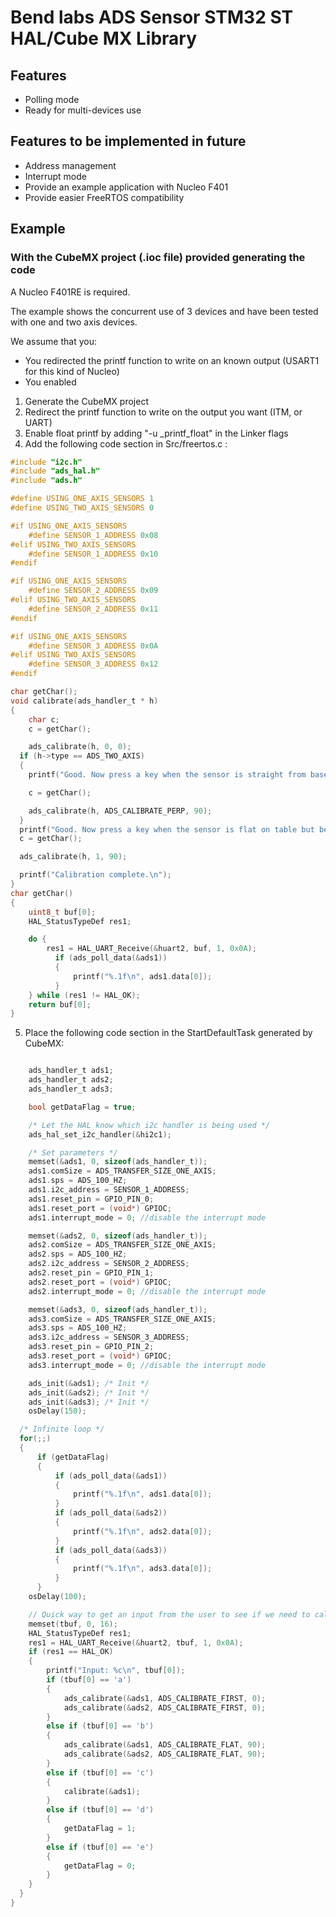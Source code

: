 # Bend labs ADS Sensor STM32 ST HAL/Cube MX Library



## Features
* Polling mode 
* Ready for multi-devices use


## Features to be implemented in future
* Address management
* Interrupt mode
* Provide an example application with Nucleo F401
* Provide easier FreeRTOS compatibility





## Example

### With the CubeMX project (.ioc file) provided generating the code

A Nucleo F401RE is required. 

The example shows the concurrent use of 3 devices and have been tested with one and two axis devices. 

We assume that you:
* You redirected the printf function to write on an known output (USART1 for this kind of Nucleo)
* You enabled 

1. Generate the CubeMX project
2. Redirect the printf function to write on the output you want (ITM, or UART)
3. Enable float printf by adding "-u _printf_float" in the Linker flags
4. Add the following code section in Src/freertos.c : 

``` c
#include "i2c.h"
#include "ads_hal.h"
#include "ads.h"
```
``` c
#define USING_ONE_AXIS_SENSORS 1
#define USING_TWO_AXIS_SENSORS 0

#if USING_ONE_AXIS_SENSORS
    #define SENSOR_1_ADDRESS 0x08
#elif USING_TWO_AXIS_SENSORS
    #define SENSOR_1_ADDRESS 0x10
#endif

#if USING_ONE_AXIS_SENSORS
    #define SENSOR_2_ADDRESS 0x09
#elif USING_TWO_AXIS_SENSORS
    #define SENSOR_2_ADDRESS 0x11
#endif

#if USING_ONE_AXIS_SENSORS
    #define SENSOR_3_ADDRESS 0x0A
#elif USING_TWO_AXIS_SENSORS
    #define SENSOR_3_ADDRESS 0x12
#endif
```
``` c
char getChar();
void calibrate(ads_handler_t * h)
{
	char c;
	c = getChar();

	ads_calibrate(h, 0, 0);
  if (h->type == ADS_TWO_AXIS)
  {
    printf("Good. Now press a key when the sensor is straight from base but 90 degrees up from table (along Y axis)\n");

    c = getChar();

    ads_calibrate(h, ADS_CALIBRATE_PERP, 90);
  }
  printf("Good. Now press a key when the sensor is flat on table but bent at 90 degrees (along X axis)\n");
  c = getChar();

  ads_calibrate(h, 1, 90);

  printf("Calibration complete.\n");
}
char getChar()
{
	uint8_t buf[0];
    HAL_StatusTypeDef res1;

    do {
    	res1 = HAL_UART_Receive(&huart2, buf, 1, 0x0A);
		  if (ads_poll_data(&ads1))
		  {
			  printf("%.1f\n", ads1.data[0]);
		  }
    } while (res1 != HAL_OK);
    return buf[0];
}
```
5. Place the following code section in the StartDefaultTask generated by CubeMX:
``` c

	ads_handler_t ads1;
	ads_handler_t ads2;
	ads_handler_t ads3;

	bool getDataFlag = true;

	/* Let the HAL know which i2c handler is being used */
	ads_hal_set_i2c_handler(&hi2c1);

	/* Set parameters */
	memset(&ads1, 0, sizeof(ads_handler_t));
	ads1.comSize = ADS_TRANSFER_SIZE_ONE_AXIS;
	ads1.sps = ADS_100_HZ;
	ads1.i2c_address = SENSOR_1_ADDRESS;
	ads1.reset_pin = GPIO_PIN_0;
	ads1.reset_port = (void*) GPIOC;
	ads1.interrupt_mode = 0; //disable the interrupt mode

	memset(&ads2, 0, sizeof(ads_handler_t));
	ads2.comSize = ADS_TRANSFER_SIZE_ONE_AXIS;
	ads2.sps = ADS_100_HZ;
	ads2.i2c_address = SENSOR_2_ADDRESS;
	ads2.reset_pin = GPIO_PIN_1;
	ads2.reset_port = (void*) GPIOC;
	ads2.interrupt_mode = 0; //disable the interrupt mode

	memset(&ads3, 0, sizeof(ads_handler_t));
	ads3.comSize = ADS_TRANSFER_SIZE_ONE_AXIS;
	ads3.sps = ADS_100_HZ;
	ads3.i2c_address = SENSOR_3_ADDRESS;
	ads3.reset_pin = GPIO_PIN_2;
	ads3.reset_port = (void*) GPIOC;
	ads3.interrupt_mode = 0; //disable the interrupt mode

	ads_init(&ads1); /* Init */
	ads_init(&ads2); /* Init */
	ads_init(&ads3); /* Init */
	osDelay(150);

  /* Infinite loop */
  for(;;)
  {
	  if (getDataFlag)
	  {
		  if (ads_poll_data(&ads1))
		  {
			  printf("%.1f\n", ads1.data[0]);
		  }
		  if (ads_poll_data(&ads2))
		  {
			  printf("%.1f\n", ads2.data[0]);
		  }
		  if (ads_poll_data(&ads3))
		  {
			  printf("%.1f\n", ads3.data[0]);
		  }
	  }
    osDelay(100);

    // Quick way to get an input from the user to see if we need to calibrate or enable/disable the stream
    memset(tbuf, 0, 16);
    HAL_StatusTypeDef res1;
    res1 = HAL_UART_Receive(&huart2, tbuf, 1, 0x0A);
    if (res1 == HAL_OK)
    {
    	printf("Input: %c\n", tbuf[0]);
    	if (tbuf[0] == 'a')
    	{
    		ads_calibrate(&ads1, ADS_CALIBRATE_FIRST, 0);
    		ads_calibrate(&ads2, ADS_CALIBRATE_FIRST, 0);
    	}
    	else if (tbuf[0] == 'b')
    	{
    		ads_calibrate(&ads1, ADS_CALIBRATE_FLAT, 90);
    		ads_calibrate(&ads2, ADS_CALIBRATE_FLAT, 90);
    	}
    	else if (tbuf[0] == 'c')
    	{
    		calibrate(&ads1);
    	}
    	else if (tbuf[0] == 'd')
    	{
    		getDataFlag = 1;
    	}
    	else if (tbuf[0] == 'e')
    	{
    		getDataFlag = 0;
    	}
    }
  }
}
```



